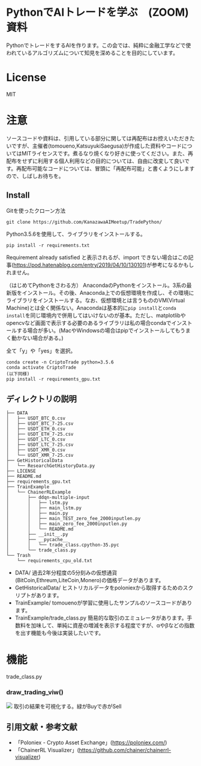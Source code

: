 # PythonでAIトレードを学ぶ　(ZOOM) 資料
PythonでトレードをするAIを作ります。この会では、純粋に金融工学などで使われているアルゴリズムについて知見を深めることを目的にしています。

# License
MIT

# 注意
ソースコードや資料は、引用している部分に関しては再配布はお控えいただきたいですが、主催者(tomoueno,KatsuyukiSaegusa)が作成した資料やコードについてはMITライセンスです。煮るなり焼くなり好きに使ってください。また、再配布をせずに利用する個人利用などの目的については、自由に改変して良いです。再配布可能なコードについては、冒頭に「再配布可能」と書くようにしますので、しばしお待ちを。

## Install
Gitを使ったクローン方法
```
git clone https://github.com/KanazawaAIMeetup/TradePython/
```
Python3.5.6を使用して、ライブラリをインストールする。
```
pip install -r requirements.txt
```

Requirement already satisfied と表示されるが、import できない場合はこの記事(https://pod.hatenablog.com/entry/2019/04/10/130101)が参考になるかもしれません。

（はじめてPythonをさわる方）
AnacondaのPythonをインストール。3系の最新版をインストール。その後、Anaconda上での仮想環境を作成し、その環境にライブラリをインストールする。なお、仮想環境とは言うもののVM(Virtual Machine)とは全く関係ない。Anacondaは基本的に```pip install```と```conda install```を同じ環境内で併用してはいけないのが基本。ただし、matplotlibやopencvなど画面で表示する必要のあるライブラリは私の場合condaでインストールする場合が多い。(MacやWindowsの場合はpipでインストールしてもうまく動かない場合がある。)

全て「y」や「yes」を選択。
```
conda create -n CriptoTrade python=3.5.6
conda activate CriptoTrade
(以下同様)
pip install -r requirements_gpu.txt
```

## ディレクトリの説明


```
├── DATA
│   ├── USDT_BTC_0.csv
│   ├── USDT_BTC_7-25.csv
│   ├── USDT_ETH_0.csv
│   ├── USDT_ETH_7-25.csv
│   ├── USDT_LTC_0.csv
│   ├── USDT_LTC_7-25.csv
│   ├── USDT_XMR_0.csv
│   └── USDT_XMR_7-25.csv
├── GetHistoricalData
│   └── ResearchGetHistoryData.py
├── LICENSE
├── README.md
├── requirements_gpu.txt
├── TrainExample
│   └── ChainerRLExample
│       ├── ddqn-multiple-input
│       │   ├── lstm.py
│       │   ├── main_lstm.py
│       │   ├── main.py
│       │   ├── main_TEST_zero_fee_2000inputlen.py
│       │   ├── main_zero_fee_2000inputlen.py
│       │   └── README.md
│       ├── __init__.py
│       ├── __pycache__
│       │   └── trade_class.cpython-35.pyc
│       └── trade_class.py
└── Trash
    └── requirements_cpu_old.txt
```
- DATA/ 過去2年分程度の5分刻みの仮想通貨(BitCoin,Ethreum,LiteCoin,Monero)の価格データがあります。
- GetHistoricalData/ ヒストリカルデータをpoloniexから取得するためのスクリプトがあります。
- TrainExample/ tomouenoが学習に使用したサンプルのソースコードがあります。
- TrainExample/trade_class.py 簡易的な取引のエミュレータがあります。手数料を加味して、単純に資産の増減を表示する程度ですが、αやβなどの指数を出す機能も今後は実装したいです。

# 機能
trade_class.py 
### draw_trading_viw()
![](https://i.imgur.com/FKaqrL6.png)
取引の結果を可視化する。緑がBuyで赤がSell



## 引用文献・参考文献
- 「Poloniex - Crypto Asset Exchange」(https://poloniex.com/)
- 「ChainerRL Visualizer」(https://github.com/chainer/chainerrl-visualizer)



